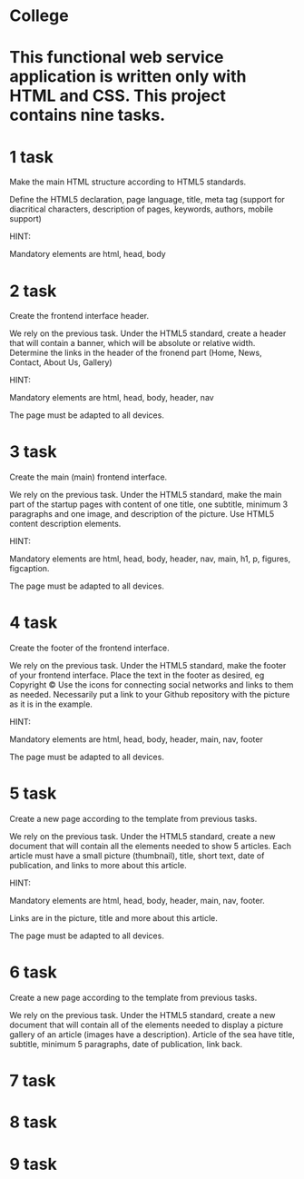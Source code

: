 # College
#
# This functional web service application is written only with HTML and CSS. This project contains nine tasks. 
#
# 1 task
Make the main HTML structure according to HTML5 standards.

Define the HTML5 declaration, page language, title, meta tag (support for diacritical characters,
description of pages, keywords, authors, mobile support)

HINT:

Mandatory elements are html, head, body

# 2 task 
Create the frontend interface header.

We rely on the previous task. Under the HTML5 standard, create a header that will
contain a banner, which will be absolute or relative width. Determine the links in the header of the fronend
part (Home, News, Contact, About Us, Gallery)

HINT:

Mandatory elements are html, head, body, header, nav

The page must be adapted to all devices.

# 3 task 
Create the main (main) frontend interface.

We rely on the previous task. Under the HTML5 standard, make the main part of the startup
pages with content of one title, one subtitle, minimum 3 paragraphs and one image,
and description of the picture. Use HTML5 content description elements.

HINT:

Mandatory elements are html, head, body, header, nav, main, h1, p, figures, figcaption. 

The page must be adapted to all devices.

# 4 task 
Create the footer of the frontend interface.

We rely on the previous task. Under the HTML5 standard, make the footer of your frontend
interface. Place the text in the footer as desired, eg Copyright ©
Use the icons for connecting social networks and links to them as needed. Necessarily
put a link to your Github repository with the picture as it is in the example.

HINT:

Mandatory elements are html, head, body, header, main, nav, footer

The page must be adapted to all devices.

# 5 task 
Create a new page according to the template from previous tasks.

We rely on the previous task. Under the HTML5 standard, create a new document that will
contain all the elements needed to show 5 articles. Each article must have a small picture
(thumbnail), title, short text, date of publication, and links to more about this article.

HINT:

Mandatory elements are html, head, body, header, main, nav, footer. 

Links are in the picture, title and more about this article.

The page must be adapted to all devices.

# 6 task
Create a new page according to the template from previous tasks.

We rely on the previous task. Under the HTML5 standard, create a new document that will
contain all of the elements needed to display a picture gallery of an article (images have a description). Article of the sea
have title, subtitle, minimum 5 paragraphs, date of publication, link back.

# 7 task


# 8 task


# 9 task

